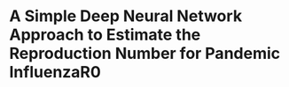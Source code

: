 # A Simple Deep Neural Network Approach to Estimate the Reproduction Number for Pandemic InfluenzaR0
